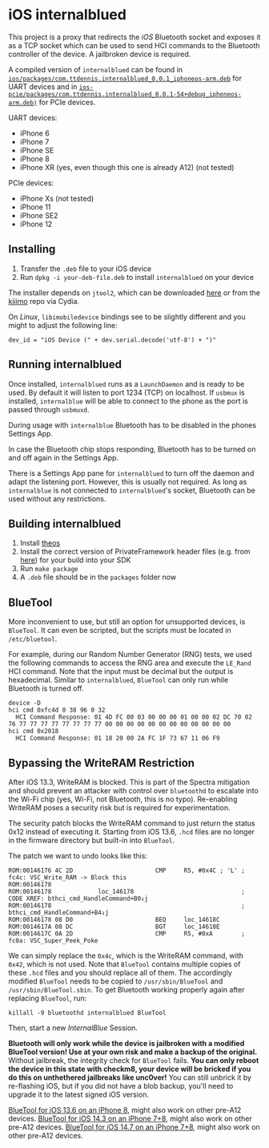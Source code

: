 # iOS internalblued 
This project is a proxy that redirects the *iOS* Bluetooth socket and exposes it as a
TCP socket which can be used to send HCI commands to the Bluetooth controller of the device.
A jailbroken device is required.

A compiled version of `internalblued` can be found in [`ios/packages/com.ttdennis.internalblued_0.0.1_iphoneos-arm.deb`](../ios/packages/com.ttdennis.internalblued_0.0.1_iphoneos-arm.deb)
for UART devices and in [`ios-pcie/packages/com.ttdennis.internalblued_0.0.1-54+debug_iphoneos-arm.deb)`](../ios-pcie/packages/com.ttdennis.internalblued_0.0.1-54+debug_iphoneos-arm.deb)
for PCIe devices.

UART devices:
* iPhone 6
* iPhone 7
* iPhone SE
* iPhone 8
* iPhone XR (yes, even though this one is already A12) (not tested)

PCIe devices:
* iPhone Xs (not tested)
* iPhone 11
* iPhone SE2
* iPhone 12


## Installing
1. Transfer the `.deb` file to your iOS device
2. Run `dpkg -i your-deb-file.deb` to install `internalblued` on your device

The installer depends on `jtool2`, which can be downloaded [here](http://www.newosxbook.com/tools/jtool.html)
or from the [kiiimo](http://cydia.kiiimo.org/) repo via Cydia.

On *Linux*, `libimobiledevice` bindings see to be slightly different and you might to adjust the following line:
```
dev_id = "iOS Device (" + dev.serial.decode('utf-8') + ")" 
```

## Running internalblued
Once installed, `internalblued` runs as a `LaunchDaemon` and is ready to be used. By default it will listen to port 1234 (TCP) on localhost. If `usbmux` is installed, `internalblue` will be able to connect to the phone as the port is passed through `usbmuxd`.

During usage with `internalblue` Bluetooth has to be disabled in the phones Settings App.

In case the Bluetooth chip stops responding, Bluetooth has to be turned on and off again in the Settings App.

There is a Settings App pane for `internalblued` to turn off the daemon and adapt the listening port. However, this is usually not required. As long as `internalblue` is not connected to `internalblued`'s socket, Bluetooth can be used without any restrictions.

## Building internalblued
1. Install [theos](https://github.com/theos/theos)
2. Install the correct version of PrivateFramework header files (e.g. from [here](https://github.com/xybp888/iOS-SDKs)) for your build into your SDK
3. Run `make package`
4. A `.deb` file should be in the `packages` folder now


## BlueTool

More inconvenient to use, but still an option for unsupported devices, is `BlueTool`.
It can even be scripted, but the scripts must be located in `/etc/bluetool`.

For example, during our Random Number Generator (RNG) tests, we used the following commands
to access the RNG area and execute the `LE_Rand` HCI command. Note that the input must be
decimal but the output is hexadecimal. Similar to `internalblued`, `BlueTool` can only
run while Bluetooth is turned off.

```
device -D
hci cmd 0xfc4d 0 38 96 0 32
  HCI Command Response: 01 4D FC 00 03 00 00 00 01 00 00 02 DC 70 02 76 77 77 77 77 77 77 77 77 00 00 00 00 00 00 00 00 00 00 00 00 
hci cmd 0x2018
  HCI Command Response: 01 18 20 00 2A FC 1F 73 67 11 06 F9
```

## Bypassing the WriteRAM Restriction 

After iOS 13.3, WriteRAM is blocked. This is part of the Spectra mitigation and should prevent 
an attacker with control over `bluetoothd` to escalate into the Wi-Fi chip (yes, Wi-Fi, not Bluetooth, this is
no typo). Re-enabling WriteRAM poses a security risk but is required for experimentation.

The security patch blocks the WriteRAM command to just return the status 0x12 instead of executing it.
Starting from iOS 13.6, `.hcd` files are no longer in the firmware directory but built-in into `BlueTool`.

The patch we want to undo looks like this:
```
ROM:00146176 4C 2D                       CMP     R5, #0x4C ; 'L' ; fc4c: VSC_Write_RAM -> Block this
ROM:00146178
ROM:00146178             loc_146178                              ; CODE XREF: bthci_cmd_HandleCommand+B0↓j
ROM:00146178                                                     ; bthci_cmd_HandleCommand+B4↓j
ROM:00146178 08 D0                       BEQ     loc_14618C
ROM:0014617A 08 DC                       BGT     loc_14618E
ROM:0014617C 0A 2D                       CMP     R5, #0xA        ; fc0a: VSC_Super_Peek_Poke
```

We can simply replace the `0x4c`, which is the WriteRAM command, with `0x42`, which is not used.
Note that `BlueTool` contains multiple copies of these `.hcd` files and you should replace all of them.
The accordingly modified `BlueTool` needs to be copied to `/usr/sbin/BlueTool` and `/usr/sbin/BlueTool.sbin`.
To get Bluetooth working properly again after replacing `BlueTool`, run:
```
killall -9 bluetoothd internalblued BlueTool
```
Then, start a new *InternalBlue* Session.


**Bluetooth will only work while the device is jailbroken with a modified BlueTool version!
Use at your own risk and make a backup of the original.** Without jailbreak, the integrity check
for `BlueTool` fails. **You can only reboot the device in this state with checkm8, your device will
be bricked if you do this on unthethered jailbreaks like unc0ver!** You can still unbrick it by re-flashing
iOS, but if you did not have a blob backup, you'll need to upgrade it to the latest signed iOS version.

[BlueTool for iOS 13.6 on an iPhone 8](../ios/BlueTool_iPhone8_iOS13.6), might also work on other pre-A12 devices.
[BlueTool for iOS 14.3 on an iPhone 7+8](../ios/BlueTool_iPhone7+8_iOS14.3), might also work on other pre-A12 devices.
[BlueTool for iOS 14.7 on an iPhone 7+8](../ios/BlueTool_iPhone7+8_iOS14.7), might also work on other pre-A12 devices.

